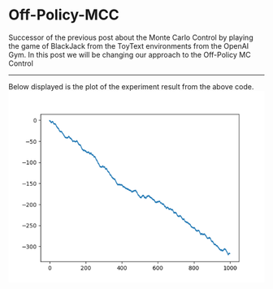 # Off-Policy-MCC
Successor of the previous post about the Monte Carlo Control by playing the game of BlackJack from the ToyText environments from the OpenAI Gym. In this post we will be changing our approach to the Off-Policy MC Control
__________
Below displayed is the plot of the experiment result from the above code.
![plot](results.png)
